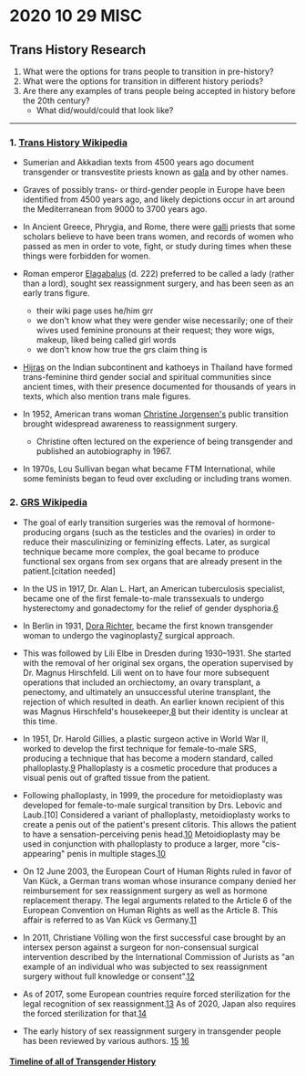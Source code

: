 # 2020 10 29 MISC
## Trans History Research

1. What were the options for trans people to transition in pre-history?
2. What were the options for transition in different history periods?
3. Are there any examples of trans people being accepted in history before the 20th century?
    - What did/would/could that look like?

---

### 1. [Trans History Wikipedia](https://en.wikipedia.org/wiki/Transgender_history)

- Sumerian and Akkadian texts from 4500 years ago document transgender or transvestite priests known as [gala](https://en.wikipedia.org/wiki/Gala_(priests)) and by other names.


- Graves of possibly trans- or third-gender people in Europe have been identified from 4500 years ago, and likely depictions occur in art around the Mediterranean from 9000 to 3700 years ago.

- In Ancient Greece, Phrygia, and Rome, there were [galli](https://en.wikipedia.org/wiki/Galli) priests that some scholars believe to have been trans women, and records of women who passed as men in order to vote, fight, or study during times when these things were forbidden for women.

- Roman emperor [Elagabalus](https://en.wikipedia.org/wiki/Elagabalus) (d. 222) preferred to be called a lady (rather than a lord), sought sex reassignment surgery, and has been seen as an early trans figure.
  - their wiki page uses he/him grr
  - we don't know what they were gender wise necessarily; one of their wives used feminine pronouns at their request; they wore wigs, makeup, liked being called girl words
  - we don't know how true the grs claim thing is

-  [Hijras](https://en.wikipedia.org/wiki/Hijra_(South_Asia)) on the Indian subcontinent and kathoeys in Thailand have formed trans-feminine third gender social and spiritual communities since ancient times, with their presence documented for thousands of years in texts, which also mention trans male figures.

- In 1952, American trans woman [Christine Jorgensen's](https://en.wikipedia.org/wiki/Christine_Jorgensen) public transition brought widespread awareness to reassignment surgery.
  - Christine often lectured on the experience of being transgender and published an autobiography in 1967.

-  In 1970s, Lou Sullivan began what became FTM International, while some feminists began to feud over excluding or including trans women.



### 2. [GRS Wikipedia](https://en.wikipedia.org/wiki/Sex_reassignment_surgery)

- The goal of early transition surgeries was the removal of hormone-producing organs (such as the testicles and the ovaries) in order to reduce their masculinizing or feminizing effects. Later, as surgical technique became more complex, the goal became to produce functional sex organs from sex organs that are already present in the patient.[citation needed]

- In the US in 1917, Dr. Alan L. Hart, an American tuberculosis specialist, became one of the first female-to-male transsexuals to undergo hysterectomy and gonadectomy for the relief of gender dysphoria.[6](https://en.wikipedia.org/wiki/Sex_reassignment_surgery#cite_note-6)

- In Berlin in 1931, [Dora Richter](https://en.wikipedia.org/wiki/Dorchen_Richter), became the first known transgender woman to undergo the vaginoplasty[7](https://en.wikipedia.org/wiki/Sex_reassignment_surgery#cite_note-7) surgical approach.

- This was followed by Lili Elbe in Dresden during 1930–1931. She started with the removal of her original sex organs, the operation supervised by Dr. Magnus Hirschfeld. Lili went on to have four more subsequent operations that included an orchiectomy, an ovary transplant, a penectomy, and ultimately an unsuccessful uterine transplant, the rejection of which resulted in death. An earlier known recipient of this was Magnus Hirschfeld's housekeeper,[8](https://en.wikipedia.org/wiki/Sex_reassignment_surgery#cite_note-8) but their identity is unclear at this time.

- In 1951, Dr. Harold Gillies, a plastic surgeon active in World War II, worked to develop the first technique for female-to-male SRS, producing a technique that has become a modern standard, called phalloplasty.[9](https://en.wikipedia.org/wiki/Sex_reassignment_surgery#cite_note-9) Phalloplasty is a cosmetic procedure that produces a visual penis out of grafted tissue from the patient.

- Following phalloplasty, in 1999, the procedure for metoidioplasty was developed for female-to-male surgical transition by Drs. Lebovic and Laub.[10] Considered a variant of phalloplasty, metoidioplasty works to create a penis out of the patient's present clitoris. This allows the patient to have a sensation-perceiving penis head.[10](https://en.wikipedia.org/wiki/Sex_reassignment_surgery#cite_note-:02-10) Metoidioplasty may be used in conjunction with phalloplasty to produce a larger, more "cis-appearing" penis in multiple stages.[10](https://en.wikipedia.org/wiki/Sex_reassignment_surgery#cite_note-:02-10)

- On 12 June 2003, the European Court of Human Rights ruled in favor of Van Kück, a German trans woman whose insurance company denied her reimbursement for sex reassignment surgery as well as hormone replacement therapy. The legal arguments related to the Article 6 of the European Convention on Human Rights as well as the Article 8. This affair is referred to as Van Kück vs Germany.[11](https://en.wikipedia.org/wiki/Sex_reassignment_surgery#cite_note-11)

- In 2011, Christiane Völling won the first successful case brought by an intersex person against a surgeon for non-consensual surgical intervention described by the International Commission of Jurists as "an example of an individual who was subjected to sex reassignment surgery without full knowledge or consent".[12](https://en.wikipedia.org/wiki/Sex_reassignment_surgery#cite_note-icj2-12)

- As of 2017, some European countries require forced sterilization for the legal recognition of sex reassignment.[13](https://en.wikipedia.org/wiki/Sex_reassignment_surgery#cite_note-13) As of 2020, Japan also requires the forced sterilization for that.[14](https://en.wikipedia.org/wiki/Sex_reassignment_surgery#cite_note-:14-14)

- The early history of sex reassignment surgery in transgender people has been reviewed by various authors. [15](https://en.wikipedia.org/wiki/Sex_reassignment_surgery#cite_note-pmid4902840-15) [16](https://en.wikipedia.org/wiki/Sex_reassignment_surgery#cite_note-pmid5726922-16)




#### [Timeline of all of Transgender History](https://en.wikipedia.org/wiki/Timeline_of_transgender_history)

